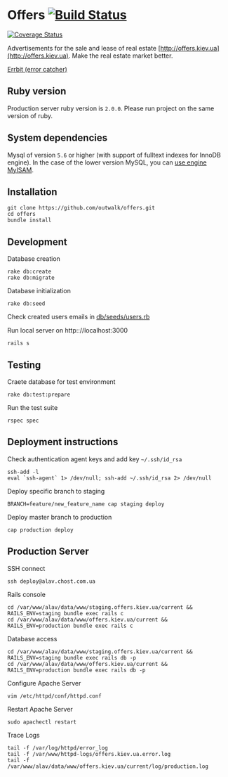 # Offers [![Build Status](https://travis-ci.org/outwalk/offers.svg?branch=master)](https://travis-ci.org/outwalk/offers)
[![Coverage Status](https://coveralls.io/repos/github/outwalk/offers/badge.svg?branch=master)](https://coveralls.io/github/outwalk/offers?branch=master)

Advertisements for the sale and lease of real estate [http://offers.kiev.ua](http://offers.kiev.ua). Make the real estate market better.

[Errbit (error catcher)](https://blooming-harbor-4061.herokuapp.com)

## Ruby version

Production server ruby version is `2.0.0`.
Please run project on the same version of ruby.

## System dependencies

Mysql of version `5.6` or higher (with support of fulltext indexes for InnoDB engine).
In the case of the lower version MySQL, you can [use engine MyISAM](http://stackoverflow.com/questions/3923891/ruby-on-rails-migration-change-table-to-myisam).

## Installation

```shell
git clone https://github.com/outwalk/offers.git
cd offers
bundle install
```

## Development

Database creation

```shell
rake db:create
rake db:migrate
```

Database initialization

```shell
rake db:seed
```

Check created users emails in [db/seeds/users.rb](/db/seeds/users.rb)

Run local server on http:://localhost:3000

```shell
rails s
```

## Testing

Craete database for test environment

```shell
rake db:test:prepare
```

Run the test suite

```shell
rspec spec
```

## Deployment instructions

Check authentication agent keys and add key `~/.ssh/id_rsa`

```shell
ssh-add -l
eval `ssh-agent` 1> /dev/null; ssh-add ~/.ssh/id_rsa 2> /dev/null
```

Deploy specific branch to staging

```shell
BRANCH=feature/new_feature_name cap staging deploy
```

Deploy master branch to production

```shell
cap production deploy
```

## Production Server

SSH connect

```shell
ssh deploy@alav.chost.com.ua
```

Rails console

```shell
cd /var/www/alav/data/www/staging.offers.kiev.ua/current && RAILS_ENV=staging bundle exec rails c
cd /var/www/alav/data/www/offers.kiev.ua/current && RAILS_ENV=production bundle exec rails c
```

Database access

```shell
cd /var/www/alav/data/www/staging.offers.kiev.ua/current && RAILS_ENV=staging bundle exec rails db -p
cd /var/www/alav/data/www/offers.kiev.ua/current && RAILS_ENV=production bundle exec rails db -p
```

Configure Apache Server

```shell
vim /etc/httpd/conf/httpd.conf
```

Restart Apache Server

```shell
sudo apachectl restart
```

Trace Logs

```shell
tail -f /var/log/httpd/error_log
tail -f /var/www/httpd-logs/offers.kiev.ua.error.log
tail -f /var/www/alav/data/www/offers.kiev.ua/current/log/production.log
```
